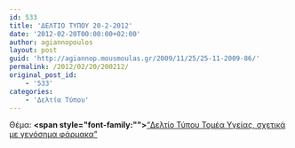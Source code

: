 ```yaml
---
id: 533
title: 'ΔΕΛΤΙΟ ΤΥΠΟΥ 20-2-2012'
date: '2012-02-20T00:00:00+02:00'
author: agiannopoulos
layout: post
guid: 'http://agiannop.mousmoulas.gr/2009/11/25/25-11-2009-86/'
permalink: /2012/02/20/200212/
original_post_id:
    - '533'
categories:
    - 'Δελτία Τύπου'
---
```


Θέμα: **<span style="font-family:""></span>**[“Δελτίο Τύπου Τομέα Υγείας, σχετικά με γενόσημα φάρμακα” ](/wp-content/uploads/2009/11/20022012_dt_genosima.pdf)